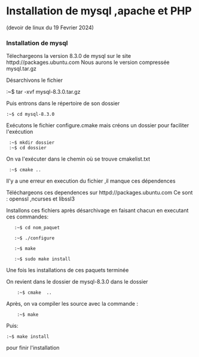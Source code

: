 # Installation de mysql ,apache et PHP
(devoir de linux du 19 Fevrier 2024)
### Installation de mysql


Télechargeons la version 8.3.0 de mysql sur le site httpd://packages.ubuntu.com
Nous aurons le version compressée mysql.tar.gz

Désarchivons le fichier


   :~$ tar -xvf mysql-8.3.0.tar.gz

Puis entrons dans le répertoire de son dossier

    :~$ cd mysql-8.3.0

Exécutons le fichier configure.cmake mais créons un dossier pour faciliter l'exécution

     :~$ mkdir dossier
     :~$ cd dossier
     
On va l'exécuter dans le chemin où se trouve cmakelist.txt

     :~$ cmake ..

Il'y a une erreur en execution du fichier ,il manque ces dépendences

Téléchargeons ces dependences sur  httpd://packages.ubuntu.com
Ce sont : openssl ,ncurses et libssl3 

Installons ces fichiers après désarchivage en faisant chacun en executant ces commandes:


       :~$ cd nom_paquet
	   
       :~$ ./configure
	   
       :~$ make
	   
       :~$ sudo make install
	   

Une fois les installations de ces paquets terminée


On revient dans le dossier de mysql-8.3.0 dans le dossier


        :~$ cmake  ..

 Après, on va compiler les source avec la commande :

        :~$ make

 Puis:
 
	:~$ make install
 
pour finir l'installation

